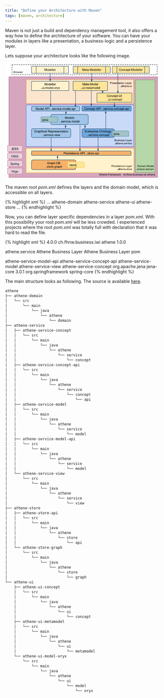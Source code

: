 ```yaml
---
title: "Define your Architecture with Maven"
tags: [maven, architecture]
---
```


Maven is not just a build and dependency management tool, it also offers a way how to define the architecture of your software. You can have your modules in layers like a presentation, a business-logic and a persistence layer.

Lets suppose your architecture looks like the following image.

![Athene Architecture][athene-architecture-image]

The maven root _pom.xml_ defines the layers and the domain model, which is accessible on all layers.

{% highlight xml %}
<project>
 ...
 <modules>
  <module>athene-domain</module>
  <module>athene-service</module>
  <module>athene-ui</module>
  <module>athene-store</module>
 </modules>
 ...
</project>
{% endhighlight %}

Now, you can define layer specific dependencies in a layer _pom.xml_. With this possibility your root _pom.xml_ will be less crowded. I experienced projects where the root _pom.xml_ was totally full with declaration that it was hard to read the file.

{% highlight xml %}
<project>
 <modelVersion>4.0.0</modelVersion>
 <parent>
  <groupId>ch.fhnw.business.iwi</groupId>
  <artifactId>athene</artifactId>
  <version>1.0.0</version>
 </parent>

 <artifactId>athene.service</artifactId>
 <name>Athene Business Layer</name>
 <description>Athene Business Layer</description>
 <packaging>pom</packaging>

 <modules>
  <module>athene-service-model-api</module>
  <module>athene-service-concept-api</module>
  <module>athene-service-model</module>
  <module>athene-service-view</module>
  <module>athene-service-concept</module>
 </modules>

 <dependencyManagement>
  <dependencies>
   <dependency>
    <groupId>org.apache.jena</groupId>
    <artifactId>jena-core</artifactId>
    <version>3.0.1</version>
   </dependency>
  </dependencies>
 </dependencyManagement>

 <dependencies>
  <dependency>
   <groupId>org.springframework</groupId>
   <artifactId>spring-core</artifactId>
  </dependency>
 </dependencies>
</project>
{% endhighlight %}

The main structure looks as following. The source is available [here](https://github.com/kubera/athene/).

    athene
    ├── athene-domain
    │   └── src
    │       └── main
    │           └── java
    │               └── athene
    │                   └── domain
    ├── athene-service
    │   ├── athene-service-concept
    │   │   └── src
    │   │       └── main
    │   │           └── java
    │   │               └── athene
    │   │                   └── service
    │   │                       └── concept
    │   ├── athene-service-concept-api
    │   │   └── src
    │   │       └── main
    │   │           └── java
    │   │               └── athene
    │   │                   └── service
    │   │                       └── concept
    │   │                           └── api
    │   ├── athene-service-model
    │   │   └── src
    │   │       └── main
    │   │           └── java
    │   │               └── athene
    │   │                   └── service
    │   │                       └── model
    │   ├── athene-service-model-api
    │   │   └── src
    │   │       └── main
    │   │           └── java
    │   │               └── athene
    │   │                   └── service
    │   │                       └── model
    │   └── athene-service-view
    │       └── src
    │           └── main
    │               └── java
    │                   └── athene
    │                       └── service
    │                           └── view
    ├── athene-store
    │   ├── athene-store-api
    │   │   └── src
    │   │       └── main
    │   │           └── java
    │   │               └── athene
    │   │                   └── store
    │   │                       └── api
    │   └── athene-store-graph
    │       └── src
    │           └── main
    │               └── java
    │                   └── athene
    │                       └── store
    │                           └── graph
    └── athene-ui
        ├── athene-ui-concept
        │   └── src
        │       └── main
        │           └── java
        │               └── athene
        │                   └── ui
        │                       └── concept
        ├── athene-ui-metamodel
        │   └── src
        │       └── main
        │           └── java
        │               └── athene
        │                   └── ui
        │                       └── metamodel
        └── athene-ui-model-oryx
            └── src
                └── main
                    └── java
                        └── athene
                            └── ui
                                └── model
                                    └── oryx




[athene-architecture-image]: /images/blog/2011-05-03-athene-architecture.png "Athene Architecture"

